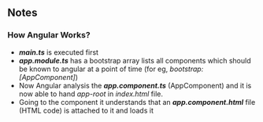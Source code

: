 ## Notes
### How Angular Works?
-  **_main.ts_** is executed first
- **_app.module.ts_** has a bootstrap array lists all components which should be known to angular at a point of time (for eg, _bootstrap: [AppComponent]_)
- Now Angular analysis the **_app.component.ts_** (AppComponent) and it is now able to hand _app-root_ in _index.html_ file.
- Going to the component it understands that an **_app.component.html_** file (HTML code) is attached to it and loads it